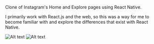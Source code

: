 Clone of Instagram's Home and Explore pages using React Native.

I primarily work with React.js and the web, so this was a way for me to become familiar with and explore the differences that exist with React Native. 

![Alt text](./assets/home-page-screenshot.jpg?raw=true)
![Alt text](./assets/explore-page-screenshot.jpg?raw=true)